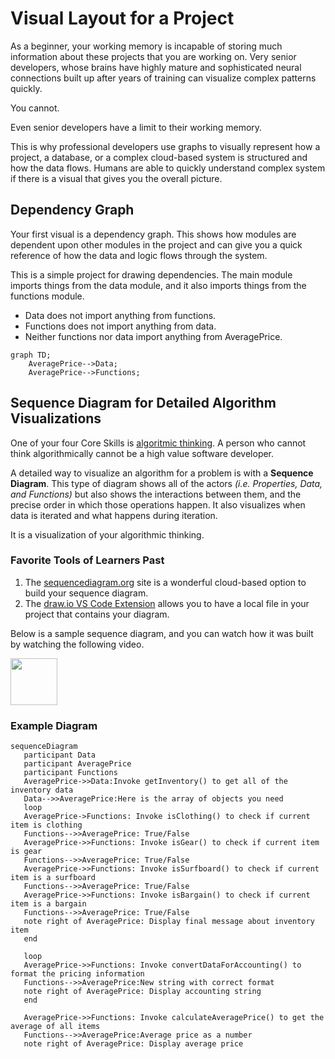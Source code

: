 # Visual Layout for a Project

As a beginner, your working memory is incapable of storing much information about these projects that you are working on. Very senior developers, whose brains have highly mature and sophisticated neural connections built up after years of training can visualize complex patterns quickly.

You cannot.

Even senior developers have a limit to their working memory.

This is why professional developers use graphs to visually represent how a project, a database, or a complex cloud-based system is structured and how the data flows. Humans are able to quickly understand complex system if there is a visual that gives you the overall picture.

## Dependency Graph

Your first visual is a dependency graph. This shows how modules are dependent upon other modules in the project and can give you a quick reference of how the data and logic flows through the system.

This is a simple project for drawing dependencies. The main module imports things from the data module, and it also imports things from the functions module.

* Data does not import anything from functions.
* Functions does not import anything from data.
* Neither functions nor data import anything from AveragePrice.

```mermaid
graph TD;
    AveragePrice-->Data;
    AveragePrice-->Functions;
```

## Sequence Diagram for Detailed Algorithm Visualizations

One of your four Core Skills is [algoritmic thinking](https://www.wikihow.com/Think-Algorithmically). A person who cannot think algorithmically cannot be a high value software developer.

A detailed way to visualize an algorithm for a problem is with a **Sequence Diagram**. This type of diagram shows all of the actors _(i.e. Properties, Data, and Functions)_ but also shows the interactions between them, and the precise order in which those operations happen. It also visualizes when data is iterated and what happens during iteration.

It is a visualization of your algorithmic thinking.

### Favorite Tools of Learners Past

1. The [sequencediagram.org](https://sequencediagram.org/) site is a wonderful cloud-based option to build your sequence diagram.
2. The [draw.io VS Code Extension](https://marketplace.visualstudio.com/items?itemName=hediet.vscode-drawio) allows you to have a local file in your project that contains your diagram.

Below is a sample sequence diagram, and you can watch how it was built by watching the following video.

[<img src="../../book-0-installations/chapters/images/video-play-icon.gif" height="75rem" />](https://watch.screencastify.com/v/GvHoKaYhf17v0rQAbbmb)

### Example Diagram

```mermaid
sequenceDiagram
   participant Data
   participant AveragePrice
   participant Functions
   AveragePrice->>Data:Invoke getInventory() to get all of the inventory data
   Data-->>AveragePrice:Here is the array of objects you need
   loop
   AveragePrice->Functions: Invoke isClothing() to check if current item is clothing
   Functions-->>AveragePrice: True/False
   AveragePrice->>Functions: Invoke isGear() to check if current item is gear
   Functions-->>AveragePrice: True/False
   AveragePrice->>Functions: Invoke isSurfboard() to check if current item is a surfboard
   Functions-->>AveragePrice: True/False
   AveragePrice->>Functions: Invoke isBargain() to check if current item is a bargain
   Functions-->>AveragePrice: True/False
   note right of AveragePrice: Display final message about inventory item
   end

   loop
   AveragePrice->>Functions: Invoke convertDataForAccounting() to format the pricing information
   Functions-->>AveragePrice:New string with correct format
   note right of AveragePrice: Display accounting string
   end

   AveragePrice->>Functions: Invoke calculateAveragePrice() to get the average of all items
   Functions-->>AveragePrice:Average price as a number
   note right of AveragePrice: Display average price
```
